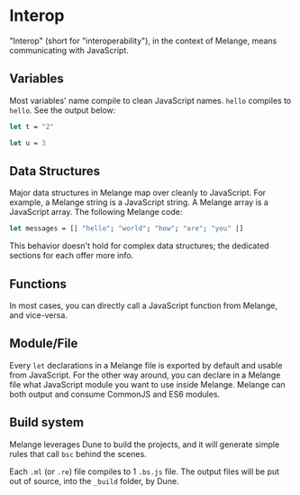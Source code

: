 <h1 data-nav-order="2040-01-01">Interop</h1>

"Interop" (short for "interoperability"), in the context of Melange, means communicating with JavaScript. 

## Variables

Most variables' name compile to clean JavaScript names. `hello` compiles to `hello`. See the output below:

```ocaml
let t = "2"

let u = 3
```

## Data Structures

Major data structures in Melange map over cleanly to JavaScript. For example, a Melange string is a JavaScript string. A Melange array is a JavaScript array. The following Melange code:

```ocaml
let messages = [| "hello"; "world"; "how"; "are"; "you" |]
```

This behavior doesn't hold for complex data structures; the dedicated sections for each offer more info.

## Functions

In most cases, you can directly call a JavaScript function from Melange, and vice-versa.

## Module/File

Every `let` declarations in a Melange file is exported by default and usable from JavaScript. For the other way around, you can declare in a Melange file what JavaScript module you want to use inside Melange. Melange can both output and consume CommonJS and ES6 modules.

<!-- TODO: add default export explaination >
<!-- TODO: playground link -->

## Build system

Melange leverages Dune to build the projects, and it will generate simple rules that call `bsc` behind the scenes.

Each `.ml` (or `.re`) file compiles to 1 `.bs.js` file. The output files will be put out of source, into the `_build` folder, by Dune.